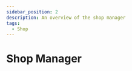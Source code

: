 ```yaml
---
sidebar_position: 2
description: An overview of the shop manager
tags:
  - Shop
---
```


# Shop Manager

